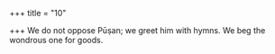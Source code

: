+++
title = "10"

+++
We do not oppose Pūṣan; we greet him with hymns.
We beg the wondrous one for goods.